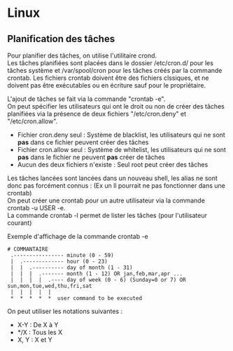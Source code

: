 # Linux

## Planification des tâches

Pour planifier des tâches, on utilise l'utilitaire crond.  
Les tâches planifiées sont placées dans le dossier /etc/cron.d/ pour les tâches système et /var/spool/cron pour les tâches créés par la commande crontab.
Les fichiers crontab doivent être des fichiers clssiques, et ne doivent pas être exécutables ou en écriture sauf pour le propriétaire.

L'ajout de tâches se fait via la commande "crontab -e".  
On peut spécifier les utilisateurs qui ont le droit ou non de créer des tâches planifiées via la présence de deux fichiers "/etc/cron.deny" et "/etc/cron.allow".  

- Fichier cron.deny seul : Système de blacklist, les utilisateurs qui ne sont **pas** dans ce fichier peuvent créer des tâches
- Fichier cron.allow seul : Système de whitelist, les utilisateurs qui ne sont **pas** dans le fichier ne peuvent **pas** créer de tâches
- Aucun des deux fichiers n'existe : Seul root peut créer des tâches

Les tâches lancées sont lancées dans un nouveau shell, les alias ne sont donc pas forcément connus : (Ex un ll pourrait ne pas fonctionner dans une crontab)  
On peut créer une crontab pour un autre utilisateur via la commande crontab -u USER -e.  
La commande crontab -l permet de lister les tâches (pour l'utilisateur courant)

Exemple d'affichage de la commande crontab -e

```
# COMMANTAIRE
 .---------------- minute (0 - 59)
 |  .------------- hour (0 - 23)
 |  |  .---------- day of month (1 - 31)
 |  |  |  .------- month (1 - 12) OR jan,feb,mar,apr ...
 |  |  |  |  .---- day of week (0 - 6) (Sunday=0 or 7) OR sun,mon,tue,wed,thu,fri,sat
 |  |  |  |  |
 *  *  *  *  *  user command to be executed
```
On peut utiliser les notations suivantes :
- X-Y : De X à Y
- */X : Tous les X
- X, Y : X et Y

